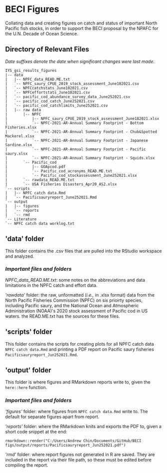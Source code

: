 # BECI Figures
 Collating data and creating figures on catch and status of important North Pacific fish stocks, in order to support the BECI proposal by the NPAFC for the U.N. Decade of Ocean Science.

## Directory of Relevant Files
*Date suffixes denote the date when significant changes were last made.*

```
IYS_gsi_results_figures
|-- data
|   |-- NPFC_data_READ.ME.txt
|   `-- NPFC_saury_CPUE_2019_stock_assessment_June182021.csv
|   `-- NPFCcatchstats_June102021.csv
|   `-- NPFCeffortstats_June102021.csv
|   `-- pacific_cod_abundance_survey_data_June252021.csv
|   `-- pacific_cod_catch_June252021.csv
|   `-- pacific_cod_catchlimits_June252021.csv
|   |-- raw data
|       |-- NPFC
|           |-- NPFC_saury_CPUE_2019_stock_assessment_June182021.xlsx
|           `-- NPFC-2021-AR-Annual Summary Footprint - Bottom Fisheries.xlsx
|           `-- NPFC-2021-AR-Annual Summary Footprint - Chub&Spotted Mackerel.xlsx
|           `-- NPFC-2021-AR-Annual Summary Footprint - Japanese Sardine.xlsx
|           `-- NPFC-2021-AR-Annual Summary Footprint - Pacific saury.xlsx
|           `-- NPFC-2021-AR-Annual Summary Footprint - Squids.xlsx
|       `-- Pacific_cod
|           |-- GOApcod.pdf
|           `-- Pacific_cod_acronyms_READ.ME.txt
|           `-- Pacific_cod_stockassessment_June252021.xlsx
|       `-- rawdata_READ.ME.txt
|       `-- USA Fisheries Disasters_Apr20_AS2.xlsx
`-- scripts
|   |-- NPFC catch data.Rmd
|   `-- Pacificsauryreport_June252021.Rmd
`-- output
|   |-- figures
|   `-- reports
|   `-- rmd
`-- Literature
`-- NPFC catch data worklog.txt

```

## 'data' folder
This folder contains the .csv files that are pulled into the RStudio workspace and analyzed.

### *Important files and folders*
*NPFC_data_READ.ME.txt*: some notes on the abbreviations and data limitations in the NPFC catch and effort data.

*'rawdata'* folder: the raw, unformatted (*i.e.,* in .xlsx format) data from the North Pacific Fisheries Commission (NPFC) on six prioirty species, including Pacific saury, and the National Ocean and Atmospheric Administration (NOAA)'s 2020 stock assessment of Pacific cod in US waters. the READ.ME.txt has the sources for these files.


## 'scripts' folder
This folder contains the scripts for creating plots for all NPFC catch data ```NPFC catch data.Rmd``` and printing a PDF report on Pacific saury fisheries ```Pacificsauryreport_Jun252021.Rmd```.

## 'output' folder
This folder is where figures and RMarkdown reports write to, given the ```here::here``` function.

### *Important files and folders*
*'figures'* folder: where figures from ```NPFC catch data.Rmd``` write to. The default for separate figures apart from report.

*'reports'* folder: where the RMarkdown knits and exports the PDF to, given a short code snippet at the end:
```{r, echo=FALSE}
rmarkdown::render("C:/Users/Andrew Chin/Documents/GitHub/BECI figs/output/reports/Pacificsauryreport_Jun252021.pdf")
```

*'rmd'* folder: where report figures not generated in R are saved. They are included in the report via their file path, so these must be edited before compiling the report.
